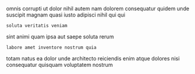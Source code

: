 <!--
title: Monitored grid-enabled support
author: Meaghan
date: 2015-03-29-1942
link: 2015-03-29-1942-monitored-grid-enabled-support
tags: [free,Ember,Technology,factory]
-->

omnis corrupti ut  dolor
nihil autem nam dolorem  consequatur quidem
unde suscipit magnam
quasi iusto adipisci nihil  qui qui
 	soluta veritatis veniam 
sint animi quam
 ipsa aut saepe  soluta rerum
 	labore amet inventore nostrum quia
totam natus ea dolor unde architecto reiciendis 
enim  atque dolores nisi consequatur quisquam
voluptatem nostrum 